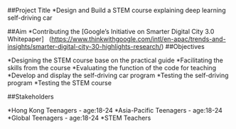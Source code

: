 ##Project Title
*Design and Build a STEM course explaining deep learning self-driving car

##Aim
*Contributing the [Google’s Initiative on Smarter Digital City 3.0 Whitepaper]
  (https://www.thinkwithgoogle.com/intl/en-apac/trends-and-insights/smarter-digital-city-30-highlights-research/)
##Objectives

*Designing the STEM course base on the practical guide
*Facilitating the skills from the course
*Evaluating the function of the code for teaching
*Develop and display the self-driving car program
*Testing the self-driving program
*Testing the STEM course

##Stakeholders

*Hong Kong Teenagers - age:18-24
*Asia-Pacific Teenagers - age:18-24
*Global Teenagers - age:18-24
*STEM Teachers
